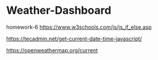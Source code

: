 # Weather-Dashboard
homework-6
https://www.w3schools.com/js/js_if_else.asp

https://tecadmin.net/get-current-date-time-javascript/

https://openweathermap.org/current
